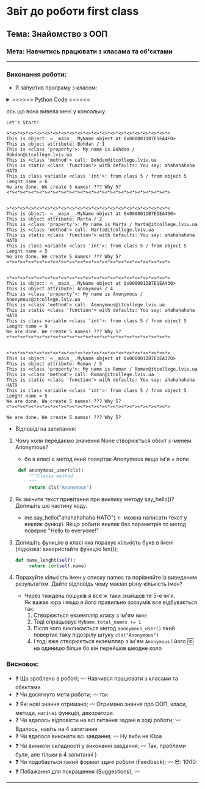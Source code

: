 # Звіт до роботи first class

## Тема: Знайомство з ООП

### Мета: Навчитись працювати з класама та об'єктами

---

### Виконання роботи:

- Я запустив програму з класом:

<details><summary> >>>>>> Python Code <<<<<< </summary>
### Перша програма на ООП

```python


class MyName:
    """Опис класу / Документація
    """
    total_names = 0  # Class Variable

    def __init__(self, name=None) -> None:
        # Class attributes / Instance variables
        self.name = name if name is not None else self.anonymous_user().name
        MyName.total_names += 1  # modify class variable
        self.my_id = self.total_names

    @property
    def whoami(self):
        """Class property
        return: повертаємо імя 
        """
        return f"My name is {self.name}"

    @property
    def my_email(self) -> str:
        """Class property
        return: повертаємо емейл
        """
        return self.create_email()

    def create_email(self) -> str:
        """Instance method
        """
        return f"{self.name}@itcollege.lviv.ua"

    @classmethod
    def anonymous_user(cls):
        """Classs method
        """
        return cls("Anonymous")

    @staticmethod
    def say_hello(message="Hello to everyone!"):
        """Static method
        """
        return f"You say: {message}"

    def name_length(self):
        return len(self.name)


print("Let's Start!")

names = ("Bohdan", "Marta", None, "Roman")
all_names = {name: MyName(name) for name in names}

for name, me in all_names.items():
    print(f"""\n{">*<"*20}
This is object: {me} 
This is object attribute: {me.name} / {me.my_id}
This is {type(MyName.whoami)}: {me.whoami} / {me.my_email}
This is {type(me.create_email)} call: {me.create_email()}
This is static {type(MyName.say_hello)} with defaults: {me.say_hello("ahahahahaha HATO")} 
This is class variable {type(MyName.total_names)}: from class {MyName.total_names} / from object {me.total_names}
Lenght name = {me.name_length()}
We are done. We create {me.total_names} names! ??? Why {MyName.total_names}?
{"<*>"*20}
""")

print(
    f"We are done. We create {me.total_names} names! ??? Why {MyName.total_names}?")



```

</details>

ось що вона вивела мені у консольку:

```
Let's Start!

>*<>*<>*<>*<>*<>*<>*<>*<>*<>*<>*<>*<>*<>*<>*<>*<>*<>*<>*<>*<
This is object: <__main__.MyName object at 0x000001DB7E1EA4F0>
This is object attribute: Bohdan / 1
This is <class 'property'>: My name is Bohdan / Bohdan@itcollege.lviv.ua
This is <class 'method'> call: Bohdan@itcollege.lviv.ua
This is static <class 'function'> with defaults: You say: ahahahahaha HATO
This is class variable <class 'int'>: from class 5 / from object 5
Lenght name = 6
We are done. We create 5 names! ??? Why 5?
<*><*><*><*><*><*><*><*><*><*><*><*><*><*><*><*><*><*><*><*>


>*<>*<>*<>*<>*<>*<>*<>*<>*<>*<>*<>*<>*<>*<>*<>*<>*<>*<>*<>*<
This is object: <__main__.MyName object at 0x000001DB7E1EA490>
This is object attribute: Marta / 2
This is <class 'property'>: My name is Marta / Marta@itcollege.lviv.ua
This is <class 'method'> call: Marta@itcollege.lviv.ua
This is static <class 'function'> with defaults: You say: ahahahahaha HATO
This is class variable <class 'int'>: from class 5 / from object 5
Lenght name = 5
We are done. We create 5 names! ??? Why 5?
<*><*><*><*><*><*><*><*><*><*><*><*><*><*><*><*><*><*><*><*>


>*<>*<>*<>*<>*<>*<>*<>*<>*<>*<>*<>*<>*<>*<>*<>*<>*<>*<>*<>*<
This is object: <__main__.MyName object at 0x000001DB7E1EA430>
This is object attribute: Anonymous / 4
This is <class 'property'>: My name is Anonymous / Anonymous@itcollege.lviv.ua
This is <class 'method'> call: Anonymous@itcollege.lviv.ua
This is static <class 'function'> with defaults: You say: ahahahahaha HATO
This is class variable <class 'int'>: from class 5 / from object 5
Lenght name = 9
We are done. We create 5 names! ??? Why 5?
<*><*><*><*><*><*><*><*><*><*><*><*><*><*><*><*><*><*><*><*>


>*<>*<>*<>*<>*<>*<>*<>*<>*<>*<>*<>*<>*<>*<>*<>*<>*<>*<>*<>*<
This is object: <__main__.MyName object at 0x000001DB7E1EA370>
This is object attribute: Roman / 5
This is <class 'property'>: My name is Roman / Roman@itcollege.lviv.ua
This is <class 'method'> call: Roman@itcollege.lviv.ua
This is static <class 'function'> with defaults: You say: ahahahahaha HATO
This is class variable <class 'int'>: from class 5 / from object 5
Lenght name = 5
We are done. We create 5 names! ??? Why 5?
<*><*><*><*><*><*><*><*><*><*><*><*><*><*><*><*><*><*><*><*>

We are done. We create 5 names! ??? Why 5?
```

- Відповіді на запитання:

1. Чому коли передаємо значення None створюється обєкт з іменем Anonymous?

   - бо в класі є метод який повертає Anonymous якщо ім'я = none

   ```py
    def anonymous_user(cls):
        """Classs method
        """
        return cls("Anonymous")
   ```

2. Як змінити текст привітання при виклику методу say_hello()? Допишіть цю частину коду.

   - me.say_hello("ahahahahaha HATO") <- можна написати текст у виклик функції. Якщо робити виклик без параметрів то метод поверне "Hello to everyone!"

3. Допишіть функцію в класі яка порахує кількість букв в імені (підказка: використайте функцію len());

   ```py
   def name_lenght(self):
        return len(self.name)
   ```

4. Порахуйте кількість імен у списку names та порівняйте із виведеним результатом. Дайте відповідь чому маємо різну кількість імен?

   - Через тиждень пошуків я все ж таки знайшов те 5-е ім'я.<br>
     Як важає юра і якщо я його правильно зрозумів все відбувається так:<br>
     1. Створюється екземпляр класу з ім'ям `None`
     1. Тоді спрацьовує `MyName.total_names += 1`
     1. Після чого викликається метод `anonymous_user()` який повертає таку підозрілу штуку `cls("Anonymous")`
     1. І тоді вже створюється екземпляр з ім'ям `Anonymous` і його :id: на одиницю білше бо він перейшов шеодне коло

### Висновок:

- :question: Що зроблено в роботі; :wavy_dash: Навчився працювати з класами та обєктами
- :question: Чи досягнуто мети роботи; :wavy_dash: так
- :question: Які нові знання отримано; :wavy_dash: Отримано знання про ООП, класи, методи, `магічні` функцфї, декоратори.
- :question: Чи вдалось відповісти на всі питання задані в ході роботи; :wavy_dash: Вдалось, навіть на 4 запитання
- :question: Чи вдалося виконати всі завдання; :wavy_dash: Ну якби не Юра
- :question: Чи виникли складності у виконанні завдання; :wavy_dash: Так, проблеми були, але тільки в 4 запитанні )
- :question: Чи подобається такий формат здачі роботи (Feedback); :wavy_dash: :sunglasses:: 10\10:
- :question: Побажання для покращення (Suggestions); :wavy_dash:

---
